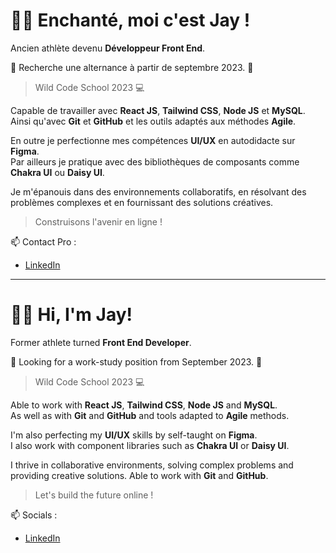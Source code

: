 
# 👋🏾 Enchanté, moi c'est Jay !

Ancien athlète devenu **Développeur Front End**.

🎯  Recherche une alternance à partir de septembre 2023.  🎯

> Wild Code School 2023 💻 

Capable de travailler avec **React JS**, **Tailwind CSS**, **Node JS** et **MySQL**.   
Ainsi qu'avec **Git** et **GitHub** et les outils adaptés aux méthodes **Agile**.

En outre je perfectionne mes compétences **UI/UX** en autodidacte sur **Figma**.   
Par ailleurs je pratique avec des bibliothèques de composants comme **Chakra UI** ou **Daisy UI**.

Je m'épanouis dans des environnements collaboratifs, en résolvant des problèmes complexes et en fournissant des solutions créatives.

> Construisons l'avenir en ligne ! 

📫 Contact Pro :

- [LinkedIn](https://www.linkedin.com/in/jayson-delion/)

----------------------------------------------------

# 👋🏾 Hi, I'm Jay!

Former athlete turned **Front End Developer**.

🎯  Looking for a work-study position from September 2023.  🎯

> Wild Code School 2023 💻

Able to work with **React JS**, **Tailwind CSS**, **Node JS** and **MySQL**.      
As well as with **Git** and **GitHub** and tools adapted to **Agile** methods.

I'm also perfecting my **UI/UX** skills by self-taught on **Figma**.     
I also work with component libraries such as **Chakra UI** or **Daisy UI**.

I thrive in collaborative environments, solving complex problems and providing creative solutions.
Able to work with **Git** and **GitHub**.

> Let's build the future online !

📫 Socials :

- [LinkedIn](https://www.linkedin.com/in/jayson-delion/)
